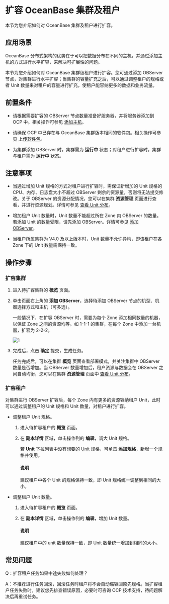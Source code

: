# 扩容 OceanBase 集群及租户

本节为您介绍如何对 OceanBase 集群及租户进行扩容。

## 应用场景

OceanBase 分布式架构的优势在于可以把数据分布在不同的主机，并通过添加主机的方式进行水平扩容，来解决可扩展性的问题。

本节为您介绍如何对 OceanBase 集群级租户进行扩容。您可通过添加 OBServer 节点，对集群进行水平扩容；当集群的容量扩充之后，可以通过调整租户的规格或者 Unit 数量来对租户的容量进行扩充，使租户能容纳更多的数据和业务流量。

## 前置条件

* 请根据需要扩容的 OBServer 节点数量准备好服务器，并将服务器添加到 OCP 中。相关操作可参见 [添加主机](../850.host-features/200.add-a-host.md)。

* 请确保 OCP 中已存在与 OceanBase 集群版本相同的软件包。相关操作可参见 [上传软件包](../1500.manage-software-packages/100.upload-a-software-package.md)。

* 为集群添加 OBServer 时，集群需为 **运行中** 状态；对租户进行扩容时，集群与租户需为 **运行中** 状态。

## 注意事项

* 当通过增加 Unit 规格的方式对租户进行扩容时，需保证新增加的 Unit 规格的 CPU、内存、日志盘大小不超过 OBServer 剩余的资源量，否则将无法提交修改。关于 OBServer 的资源分配情况，您可以在集群 **资源管理** 页面进行查看，并进行资源规划。详情可参见 [查看 Unit 分布](../600.cluster-functions/1000.manage-cluster-resource/100.view-the-unit-distribution.md)。

* 增加租户 Unit 数量时，Unit 数量不能超过所在 Zone 内 OBServer 的数量。若添加 Unit 的数量受限，请先添加 OBServer。详情可参见 [添加 OBServer](../600.cluster-functions/600.manage-an-observer/100.add-an-observer.md)。

* 当租户所属集群为 V4.0 及以上版本时，Unit 数量不允许异构，即该租户在各 Zone 下的 Unit 数量需保持一致。

## 操作步骤

### 扩容集群

1. 进入待扩容集群的 **概览** 页面。

2. 单击页面右上角的 **添加 OBServer**，选择待添加 OBServer 节点的机型、机器选择方式和主机（可多选）。

    一般情况下，在扩容 OBServer 时，需要为每个 Zone 添加相同数量的机器，以保证 Zone 之间的资源均等。如 1-1-1 的集群，在每个 Zone 中添加一台机器，扩容为 2-2-2。

    ![1](https://obbusiness-private.oss-cn-shanghai.aliyuncs.com/doc/img/ocp/%E6%9C%80%E4%BD%B3%E5%AE%9E%E8%B7%B5/%E6%B7%BB%E5%8A%A0%20OBServer.png)

3. 完成后，点击 **确定** 提交，生成任务。

    任务完成后，可以在集群 **概览** 页面查看部署模式，并关注集群中 OBServer 数量是否增加。当 OBServer 数量增加后，租户资源与数据会在 OBServer 之间自动均衡，您可以在集群 **资源管理** 页面中 [查看 Unit 分布](../600.cluster-functions/1000.manage-cluster-resource/100.view-the-unit-distribution.md)。

### 扩容租户

对集群进行 OBServer 扩容后，每个 Zone 内有更多的资源容纳租户 Unit，此时可以通过调整租户的 Unit 规格和 Unit 数量，对租户进行扩容。

* 调整租户 Unit 规格。

  1. 进入待扩容租户的 **概览** 页面。

  2. 在 **副本详情** 区域，单击操作列的 **编辑**，调大 Unit 规格。

        若 **Unit** 下拉列表中没有想要的 Unit 规格，可单击 **添加规格**，新增一个规格并使用。

        <main id="notice" type='explain'>
        <h4>说明</h4>
        <p>建议租户中各个 Unit 的规格保持一致，即 Unit 规格统一调整到相同的大小。</p>
        </main>

* 调整租户 Unit 数量。

    1. 进入待扩容租户的 **概览** 页面。

    2. 在 **副本详情** 区域，单击操作列的 **编辑**，增加 Unit 数量。

        <main id="notice" type='explain'>
        <h4>说明</h4>
        <p>建议租户中的 unit 数量保持一致，即 Unit 数量统一增加到相同的大小。</p>
        </main>

## 常见问题

Q：扩容租户任务如果中途失败如何处理？

A：不推荐进行任务回滚，回滚任务时租户将不会自动缩容回原先规格。当扩容租户任务失败时，建议您先排查错误原因，必要时可咨询 OCP 技术支持，待问题解决后再重试任务。
